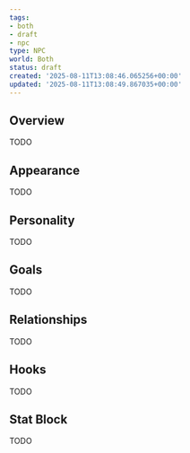 ```yaml
---
tags:
- both
- draft
- npc
type: NPC
world: Both
status: draft
created: '2025-08-11T13:08:46.065256+00:00'
updated: '2025-08-11T13:08:49.867035+00:00'
---
```



## Overview

TODO
## Appearance

TODO
## Personality

TODO
## Goals

TODO
## Relationships

TODO
## Hooks

TODO
## Stat Block

TODO
